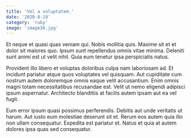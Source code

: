 ```yaml
---
title: 'Vel a voluptatem.'
date: '2020-8-19'
category: 'ruby'
image: 'image36.jpg'
---
```


Et neque et quasi quas veniam qui. Nobis mollitia quis. Maxime sit et et dolor sit maiores quo. Ipsum sunt repellendus omnis vitae minima. Deleniti sunt animi est ut velit nihil. Quia eum tenetur ipsa perspiciatis natus.
 Provident illo libero et voluptas doloribus culpa nam laboriosam ad. Et incidunt pariatur atque quos voluptates vel quisquam. Aut cupiditate cum nostrum autem doloremque omnis eaque velit accusantium. Enim omnis magni totam necessitatibus recusandae est. Velit ut nemo eligendi adipisci ipsum aspernatur. Architecto blanditiis at facilis autem ipsam aut ea vel fugit.
 Eum error ipsum quasi possimus perferendis. Debitis aut unde veritatis ut harum. Aut iusto eum molestiae deserunt sit et. Rerum eos autem quia illo non ullam consequatur. Expedita est pariatur et. Natus et quia at autem dolores ipsa quas sed consequatur.
